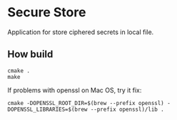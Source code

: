 # Secure Store

Application for store ciphered secrets in local file.

## How build

```shell
cmake .
make
```

If problems with openssl on Mac OS, try it fix:
```shell
cmake -DOPENSSL_ROOT_DIR=$(brew --prefix openssl) -DOPENSSL_LIBRARIES=$(brew --prefix openssl)/lib .
```
